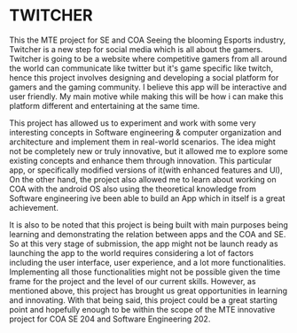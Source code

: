 # TWITCHER
This the MTE project for SE and COA
Seeing the blooming Esports industry, Twitcher  is a new step for social media which is all about the gamers. Twitcher is going to be a website where competitive gamers from all around the world can communicate like twitter but it's game specific like twitch, hence this project involves designing and developing a social platform for gamers and the gaming community. 
I believe this app will be interactive and user friendly. My main motive while making this will be how i can make this platform different and entertaining at the same time. 




This project has allowed us to experiment and work with some very interesting concepts in Software engineering & computer organization and architecture and implement them in real-world scenarios.  The idea might not be completely new or truly innovative, but it allowed me to explore some existing concepts and enhance them through innovation.
This particular app, or specifically modified versions of it(with enhanced features and UI), 
On the other hand, the project also allowed me to learn about working on COA with the android OS also using the theoretical knowledge from Software engineering ive been able to build an App which in itself is a great achievement.
 
It is also to be noted that this project is being built with main purposes being learning and  demonstrating the relation between apps and the COA and SE.
So at this very stage of submission, the app might not be launch ready as launching the app to the world requires considering a lot of factors including the user interface, user experience, and a lot more functionalities. Implementing all those functionalities might not be possible given the time frame for the project and the level of our current skills.
 However, as mentioned above, this project has brought us great opportunities in learning and innovating. With that being said, this project could be a great starting point and hopefully enough to be within the scope of the MTE innovative project for COA SE 204  and Software Engineering 202.
